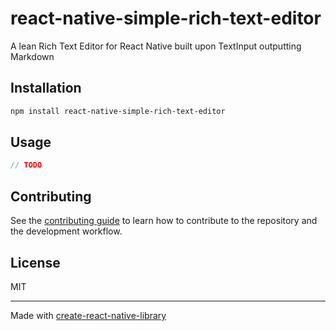 # react-native-simple-rich-text-editor

A lean Rich Text Editor for React Native built upon TextInput outputting Markdown

## Installation

```sh
npm install react-native-simple-rich-text-editor
```

## Usage


```js
// TODO
```


## Contributing

See the [contributing guide](CONTRIBUTING.md) to learn how to contribute to the repository and the development workflow.

## License

MIT

---

Made with [create-react-native-library](https://github.com/callstack/react-native-builder-bob)
